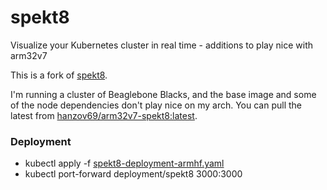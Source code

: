 # spekt8
Visualize your Kubernetes cluster in real time - additions to play nice with arm32v7

This is a fork of [spekt8](https://github.com/spekt8/spekt8 "spekt8").

I'm running a cluster of Beaglebone Blacks, and the base image and some of the node dependencies don't play nice on my arch. 
You can pull the latest from [hanzov69/arm32v7-spekt8:latest](https://cloud.docker.com/repository/docker/hanzov69/arm32v7-spekt8/general "Docker Hub").

### Deployment
- kubectl apply -f [spekt8-deployment-armhf.yaml](https://github.com/hanzov69/spekt8/blob/master/spekt8-deployment-armhf.yaml)
- kubectl port-forward deployment/spekt8 3000:3000
